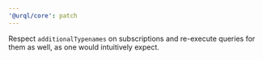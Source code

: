 ```yaml
---
'@urql/core': patch
---
```


Respect `additionalTypenames` on subscriptions and re-execute queries for them as well, as one would intuitively expect.
